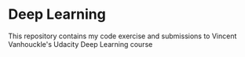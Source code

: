 # Deep Learning
This repository contains my code exercise and submissions to Vincent Vanhouckle's Udacity Deep Learning course
